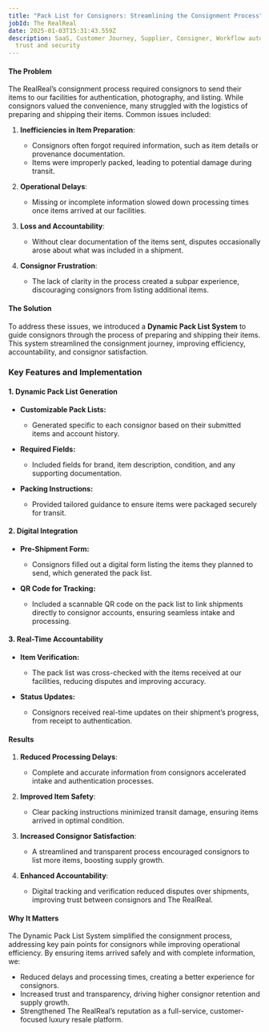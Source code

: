```yaml
---
title: "Pack List for Consignors: Streamlining the Consignment Process"
jobId: The RealReal
date: 2025-01-03T15:31:43.559Z
description: SaaS, Customer Journey, Supplier, Consigner, Workflow automation,
  trust and security
---
```

#### The Problem

The RealReal’s consignment process required consignors to send their items to our facilities for authentication, photography, and listing. While consignors valued the convenience, many struggled with the logistics of preparing and shipping their items. Common issues included:

1. **Inefficiencies in Item Preparation**:

   * Consignors often forgot required information, such as item details or provenance documentation.
   * Items were improperly packed, leading to potential damage during transit.
2. **Operational Delays**:

   * Missing or incomplete information slowed down processing times once items arrived at our facilities.
3. **Loss and Accountability**:

   * Without clear documentation of the items sent, disputes occasionally arose about what was included in a shipment.
4. **Consignor Frustration**:

   * The lack of clarity in the process created a subpar experience, discouraging consignors from listing additional items.

#### The Solution

To address these issues, we introduced a **Dynamic Pack List System** to guide consignors through the process of preparing and shipping their items. This system streamlined the consignment journey, improving efficiency, accountability, and consignor satisfaction.

### Key Features and Implementation

#### 1. **Dynamic Pack List Generation**

* **Customizable Pack Lists:**

  * Generated specific to each consignor based on their submitted items and account history.
* **Required Fields:**

  * Included fields for brand, item description, condition, and any supporting documentation.
* **Packing Instructions:**

  * Provided tailored guidance to ensure items were packaged securely for transit.

#### 2. **Digital Integration**

* **Pre-Shipment Form:**

  * Consignors filled out a digital form listing the items they planned to send, which generated the pack list.
* **QR Code for Tracking:**

  * Included a scannable QR code on the pack list to link shipments directly to consignor accounts, ensuring seamless intake and processing.

#### 3. **Real-Time Accountability**

* **Item Verification:**

  * The pack list was cross-checked with the items received at our facilities, reducing disputes and improving accuracy.
* **Status Updates:**

  * Consignors received real-time updates on their shipment’s progress, from receipt to authentication.

#### Results

1. **Reduced Processing Delays**:

   * Complete and accurate information from consignors accelerated intake and authentication processes.
2. **Improved Item Safety**:

   * Clear packing instructions minimized transit damage, ensuring items arrived in optimal condition.
3. **Increased Consignor Satisfaction**:

   * A streamlined and transparent process encouraged consignors to list more items, boosting supply growth.
4. **Enhanced Accountability**:

   * Digital tracking and verification reduced disputes over shipments, improving trust between consignors and The RealReal.

#### Why It Matters

The Dynamic Pack List System simplified the consignment process, addressing key pain points for consignors while improving operational efficiency. By ensuring items arrived safely and with complete information, we:

* Reduced delays and processing times, creating a better experience for consignors.
* Increased trust and transparency, driving higher consignor retention and supply growth.
* Strengthened The RealReal’s reputation as a full-service, customer-focused luxury resale platform.